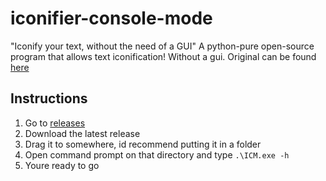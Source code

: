 # iconifier-console-mode
"Iconify your text, without the need of a GUI"
A python-pure open-source program that allows text iconification! Without a gui.
Original can be found [here](https://github.com/error4OA/iconifier)
## Instructions
1. Go to [releases](https://github.com/error4OA/iconifier-console-mode/releases)
2. Download the latest release
3. Drag it to somewhere, id recommend putting it in a folder
4. Open command prompt on that directory and type `.\ICM.exe -h`
5. Youre ready to go
